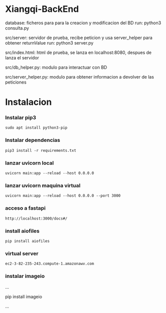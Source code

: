 # Xiangqi-BackEnd

database: ficheros para para la creacion y modificacion del BD
    run: python3 consulta.py

src/server: servidor de prueba, recibe peticion y usa server_helper para obtener returnValue
    run: python3 server.py

src/index.html: html de prueba, se lanza en localhost:8080, despues de lanza el servidor
    
src/db_helper.py: modulo para interactuar con BD

src/server_helper.py: modulo para obtener informacion a devolver de las peticiones

# Instalacion
### Instalar pip3
```
sudo apt install python3-pip
```
### Instalar dependencias
```
pip3 install -r requirements.txt
```
### lanzar uvicorn local
```
uvicorn main:app --reload --host 0.0.0.0
```
### lanzar uvicorn maquina virtual
```
uvicorn main:app --reload --host 0.0.0.0 --port 3000
```
### acceso a fastapi
```
http://localhost:3000/docs#/
```
### install aiofiles
```
pip install aiofiles 
```
### virtual server
```
ec2-3-82-235-243.compute-1.amazonawv.com
```
### instalar imageio
...

pip install imageio

...


